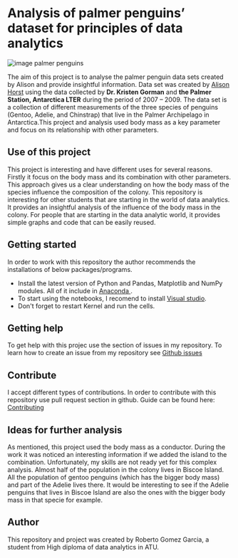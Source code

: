 # Analysis of palmer penguins’ dataset for principles of data analytics 



![image palmer penguins](https://miro.medium.com/v2/resize:fit:794/1*-L98msP9fNZaFsW45j84tQ.png)


The aim of this project is to analyse the palmer penguin data sets created by Alison and provide insightful information.
Data set was created by [Alison Horst](https://allisonhorst.com/>) using the data collected by **Dr. Kristen Gorman** and **the Palmer Station, Antarctica LTER** during the period of 2007 – 2009.
The data set is a collection of different measurements of the three species of penguins (Gentoo, Adelie, and Chinstrap) that live in the Palmer Archipelago in Antarctica.This project and analysis used body mass as a key parameter and focus on its relationship with other parameters.

## Use of this project

This project is interesting and have different uses for several reasons.
Firstly it focus on the body mass and its combination with other parameters. This approach gives us a clear understanding on how the body mass of the species influence the composition of the colony. 
This repository is interesting for other students that are starting in the world of data analytics. It provides an insightful analysis of the influence of the body mass in the colony. For people that are starting in the data analytic world, it provides simple graphs and code that can be easily reused. 


## Getting started

In order to work with this repository the author recommends the installations of below packages/programs.

*	Install the latest version of Python and Pandas, Matplotlib and NumPy modules. All of it include in  [Anaconda ]( https://www.anaconda.com/download/). 
*   To start using the notebooks, I recomend to install [Visual studio](https://visualstudio.microsoft.com/downloads/). 
*   Don't forget to restart Kernel and run the cells.

## Getting help

To get help with this projec use the section of issues in my repository. To learn how to create an issue from my repository see [Github issues](https://docs.github.com/en/issues/tracking-your-work-with-issues/creating-an-issue#creating-an-issue-from-a-repository)

## Contribute

I accept different types of contributions. In order to contribute with this repository use pull request section in github. Guide can be found here: [Contributing](https://docs.github.com/en/pull-requests/collaborating-with-pull-requests/proposing-changes-to-your-work-with-pull-requests/creating-a-pull-request)

## Ideas for further analysis 

As mentioned, this project used the body mass as a conductor. During the work it was noticed an interesting information if we added the island to the combination. Unfortunately, my skills are not ready yet for this complex analysis. 
Almost half of the population in the colony lives in Biscoe Island. All the population of gentoo penguins (which has the bigger body mass) and part of the Adelie lives there. It would be interesting to see if the Adelie penguins that lives in Biscoe Island are also the ones with the bigger body mass in that specie for example.


## Author

This repository and project was created by Roberto Gomez Garcia, a student from High diploma of data analytics in ATU. 